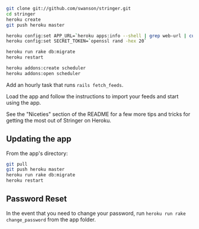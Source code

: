 ```sh
git clone git://github.com/swanson/stringer.git
cd stringer
heroku create
git push heroku master

heroku config:set APP_URL=`heroku apps:info --shell | grep web-url | cut -d= -f2`
heroku config:set SECRET_TOKEN=`openssl rand -hex 20`

heroku run rake db:migrate
heroku restart

heroku addons:create scheduler
heroku addons:open scheduler
```

Add an hourly task that runs `rails fetch_feeds`.

Load the app and follow the instructions to import your feeds and start using the app.

See the "Niceties" section of the README for a few more tips and tricks for getting the most out of Stringer on Heroku.

## Updating the app

From the app's directory:

```sh
git pull
git push heroku master
heroku run rake db:migrate
heroku restart
```

## Password Reset

In the event that you need to change your password, run `heroku run rake change_password` from the app folder.
